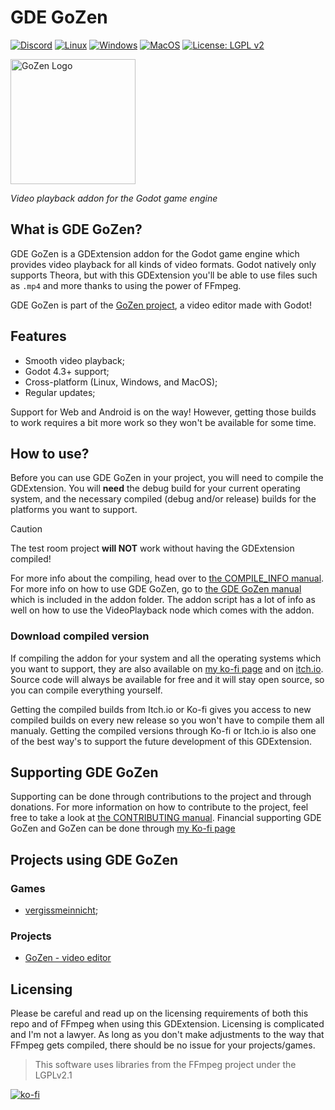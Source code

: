 # GDE GoZen

[![Discord](https://img.shields.io/discord/1120566516899926068?label=Discord&logo=discord&logoColor=white)](https://discord.gg/BdbUf7VKYC)
[![Linux](https://github.com/VoylinsGamedevJourney/gde_gozen/actions/workflows/build_linux.yml/badge.svg)](https://github.com/VoylinsGamedevJourney/gde_gozen/actions/workflows/build_linux.yml)
[![Windows](https://github.com/VoylinsGamedevJourney/gde_gozen/actions/workflows/build_windows.yml/badge.svg)](https://github.com/VoylinsGamedevJourney/gde_gozen/actions/workflows/build_windows.yml)
[![MacOS](https://github.com/VoylinsGamedevJourney/gde_gozen/actions/workflows/build_macos.yml/badge.svg)](https://github.com/VoylinsGamedevJourney/gde_gozen/actions/workflows/build_macos.yml)
[![License: LGPL v2](https://img.shields.io/badge/License-LGPL_v2-blue.svg)](https://www.gnu.org/licenses/lgpl-2.0)

<img src="./assets/icon.svg" alt="GoZen Logo" width="200"/>

*Video playback addon for the Godot game engine*

## What is GDE GoZen?
GDE GoZen is a GDExtension addon for the Godot game engine which provides video playback for all kinds of video formats. Godot natively only supports Theora, but with this GDExtension you'll be able to use files such as `.mp4` and more thanks to using the power of FFmpeg.

GDE GoZen is part of the [GoZen project](https://github.com/VoylinsGamedevJourney/GoZen), a video editor made with Godot! 

## Features
- Smooth video playback;
- Godot 4.3+ support;
- Cross-platform (Linux, Windows, and MacOS);
- Regular updates;

Support for Web and Android is on the way! However, getting those builds to work requires a bit more work so they won't be available for some time.

## How to use?
Before you can use GDE GoZen in your project, you will need to compile the GDExtension. You will **need** the debug build for your current operating system, and the necessary compiled (debug and/or release) builds for the platforms you want to support.

> [!CAUTION]
> The test room project **will NOT** work without having the GDExtension compiled!

For more info about the compiling, head over to [the COMPILE_INFO manual](./docs/COMPILE_INFO.md). For more info on how to use GDE GoZen, go to [the GDE GoZen manual](./test_room/addons/gde_gozen/README.md) which is included in the addon folder. The addon script has a lot of info as well on how to use the VideoPlayback node which comes with the addon.

### Download compiled version
If compiling the addon for your system and all the operating systems which you want to support, they are also available on [my ko-fi page](https://ko-fi.com/s/c6ec85052b) and on [itch.io](https://voylin.itch.io/gde-gozen-video-playback-addon-for-godot). Source code will always be available for free and it will stay open source, so you can compile everything yourself.

Getting the compiled builds from Itch.io or Ko-fi gives you access to new compiled builds on every new release so you won't have to compile them all manualy. Getting the compiled versions through Ko-fi or Itch.io is also one of the best way's to support the future development of this GDExtension.

## Supporting GDE GoZen

Supporting can be done through contributions to the project and through donations. For more information on how to contribute to the project, feel free to take a look at [the CONTRIBUTING manual](./.github/CONTRIBUTING.md). Financial supporting GDE GoZen and GoZen can be done through [my Ko-fi page](https://ko-fi.com/voylin)

## Projects using GDE GoZen
### Games
- [vergissmeinnicht](https://ciaokokao.itch.io/vergissmeinnicht);

### Projects
- [GoZen - video editor](https://github.com/VoylinsGamedevJourney/GoZen)

## Licensing
Please be careful and read up on the licensing requirements of both this repo and of FFmpeg when using this GDExtension. Licensing is complicated and I'm not a lawyer. As long as you don't make adjustments to the way that FFmpeg gets compiled, there should be no issue for your projects/games.

> This software uses libraries from the FFmpeg project under the LGPLv2.1

[![ko-fi](https://ko-fi.com/img/githubbutton_sm.svg)](https://ko-fi.com/R6R4M1UM6)
